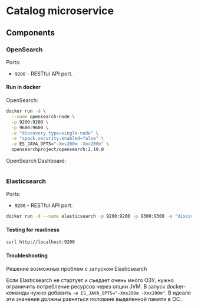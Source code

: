 # Catalog microservice

## Components

### OpenSearch

Ports:
- `9200` - RESTful API port.

#### Run in docker

OpenSearch:

```sh
docker run -d \
  --name opensearch-node \
  -p 9200:9200 \
  -p 9600:9600 \
  -e "discovery.type=single-node" \
  -e "xpack.security.enabled=false" \
  -e ES_JAVA_OPTS="-Xms200m -Xmx200m" \
  opensearchproject/opensearch:2.19.0
```

OpenSearch Dashboard:

```sh

```

### Elasticsearch

Ports:
- `9200` - RESTful API port.

```bash
docker run -d --name elasticsearch -p 9200:9200 -p 9300:9300 -e "discovery.type=single-node" -e "xpack.security.enabled=false" -e ES_JAVA_OPTS="-Xms200m -Xmx200m" elasticsearch:8.16.2
```

#### Testing for readiness

```bash
curl http://localhost:9200
```

#### Troubleshooting

Решение возможных проблем с запуском Elasticsearch

Если Elasticsearch не стартует и съедает очень много ОЗУ, нужно ограничить потребление ресурсов через опции JVM.
В запуск docker-команды нужно добавить `-e ES_JAVA_OPTS="-Xms200m -Xmx200m"`. В идеале эти значения должны равняться половине выделенной памяти в ОС.
